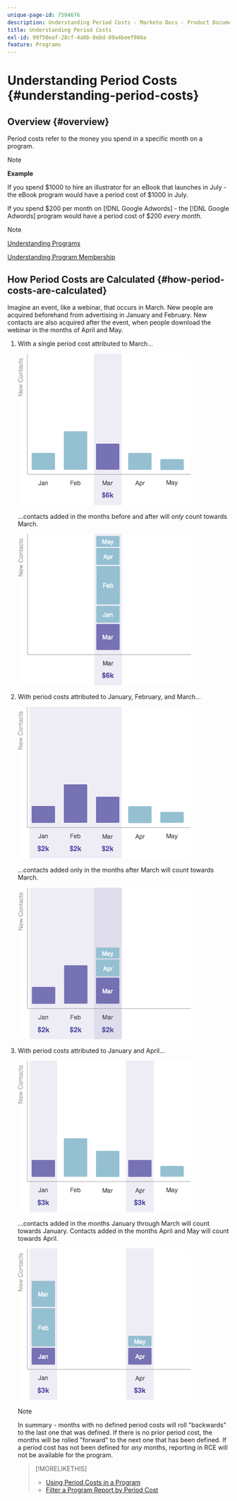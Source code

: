 ```yaml
---
unique-page-id: 7504676
description: Understanding Period Costs - Marketo Docs - Product Documentation
title: Understanding Period Costs
exl-id: 99f50eaf-28cf-4a8b-8ebd-89a4beef986a
feature: Programs
---
```

# Understanding Period Costs {#understanding-period-costs}

## Overview {#overview}

Period costs refer to the money you spend in a specific month on a program.

>[!NOTE]
>
>**Example**
>
>If you spend $1000 to hire an illustrator for an eBook that launches in July - the eBook program would have a period cost of $1000 in July.
>
>If you spend $200 per month on [!DNL Google Adwords] - the [!DNL Google Adwords] program would have a period cost of $200 _every month_.

>[!NOTE]
>
>[Understanding Programs](/help/marketo/product-docs/core-marketo-concepts/programs/creating-programs/understanding-programs.md)
>
>[Understanding Program Membership](/help/marketo/product-docs/core-marketo-concepts/programs/creating-programs/understanding-program-membership.md)

## How Period Costs are Calculated {#how-period-costs-are-calculated}

Imagine an event, like a webinar, that occurs in March. New people are acquired beforehand from advertising in January and February. New contacts are also acquired after the event, when people download the webinar in the months of April and May.

1. With a single period cost attributed to March...

   ![](assets/graph1.png)

   ...contacts added in the months before and after will *only* count towards March.

   ![](assets/graph2.png)

1. With period costs attributed to January, February, and March...

   ![](assets/graph3.png)

   ...contacts added only in the months after March will count towards March.

   ![](assets/graph4.png)

1. With period costs attributed to January and April...

   ![](assets/graph5.png)

   ...contacts added in the months January through March will count towards January. Contacts added in the months April and May will count towards April.

   ![](assets/graph6.png)

   >[!NOTE]
   >
   >In summary - months with no defined period costs will roll "backwards" to the last one that was defined. If there is no prior period cost, the months will be rolled "forward" to the next one that has been defined. If a period cost has not been defined for _any_ months, reporting in RCE will not be available for the program.

   >[!MORELIKETHIS]
   >
   >* [Using Period Costs in a Program](/help/marketo/product-docs/core-marketo-concepts/programs/working-with-programs/using-period-costs-in-a-program.md)
   >* [Filter a Program Report by Period Cost](/help/marketo/product-docs/core-marketo-concepts/programs/program-performance-report/filter-a-program-report-by-period-cost.md)
